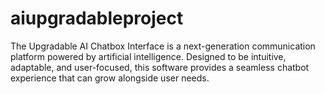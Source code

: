 # aiupgradableproject
The Upgradable AI Chatbox Interface is a next-generation communication platform powered by artificial intelligence. Designed to be intuitive, adaptable, and user-focused, this software provides a seamless chatbot experience that can grow alongside user needs.
